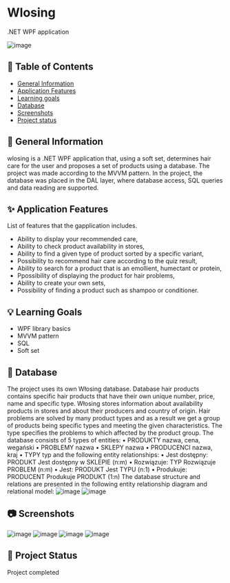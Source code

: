 # Wlosing
.NET WPF application

![image](https://user-images.githubusercontent.com/107064508/225464705-7fc67b4b-5db2-4adc-89ea-3c503769e674.png)


## 📖 Table of Contents
* [General Information](https://github.com/ZuzRad/Wlosing#-general-information)
* [Application Features](https://github.com/ZuzRad/Wlosing#-application-features)
* [Learning goals](https://github.com/ZuzRad/Wlosing#-learning-goals)
* [Database](https://github.com/ZuzRad/Wlosing#-database)
* [Screenshots](https://github.com/ZuzRad/Wlosing#-screenshots)
* [Project status](https://github.com/ZuzRad/Wlosing#-project-status)

## 📝 General Information
wlosing is a .NET WPF application that, using a soft set, determines hair care for the user and proposes a set of products using a database. The project was made according to the MVVM pattern. In the project, the database was placed in the DAL layer, where database access, SQL queries and data reading are supported. 


## ✨ Application Features
List of features that the gapplication includes.
- Ability to display your recommended care,
- Ability to check product availability in stores,
- Ability to find a given type of product sorted by a specific variant,
- Possibility to recommend hair care according to the quiz result,
- Ability to search for a product that is an emollient, humectant or protein,
- Ppossibility of displaying the product for hair problems,
- Ability to create your own sets,
- Possibility of finding a product such as shampoo or conditioner.


## 💡 Learning Goals
- WPF library basics
- MVVM pattern
- SQL
- Soft set

## 📘 Database
The project uses its own Włosing database. Database
hair products contains specific hair products that have their own
unique number, price, name and specific type. Włosing stores information about availability
products in stores and about their producers and country of origin. Hair problems
are solved by many product types and as a result we get a group of products being
specific types and meeting the given characteristics. The type specifies the problems to which
affected by the product group. The database consists of 5 types of entities:
• PRODUKTY nazwa, cena, wegański
• PROBLEMY nazwa
• SKLEPY nazwa
• PRODUCENCI nazwa, kraj
• TYPY typ
and the following entity relationships:
• Jest dostępny: PRODUKT Jest dostępny w SKLEPIE (n:m)
• Rozwiązuje: TYP Rozwiązuje PROBLEM (n:m)
• Jest: PRODUKT Jest TYPU (n:1)
• Produkuje: PRODUCENT Produkuje PRODUKT (1:n)
The database structure and relations are presented in the following entity relationship diagram and relational model:
![image](https://user-images.githubusercontent.com/107064508/225465624-687211a9-0502-469b-8ce6-95c234e5c315.png)
![image](https://user-images.githubusercontent.com/107064508/225462026-6f6adec5-35f6-4d71-9086-bd5fc3659706.png)


## 📷 Screenshots
![image](https://user-images.githubusercontent.com/107064508/225464887-63267094-0ff4-4435-9a88-e0d18868ebd7.png)
![image](https://user-images.githubusercontent.com/107064508/225464949-bc1aab7b-5625-4d62-89fd-d6343c187dc4.png)
![image](https://user-images.githubusercontent.com/107064508/225464961-5b4337dd-e677-4ad0-86e0-af6b39a9ada1.png)
![image](https://user-images.githubusercontent.com/107064508/225464976-fecd088e-78ff-4f34-92ba-00a1c695966b.png)


## 🌱 Project Status
Project completed

